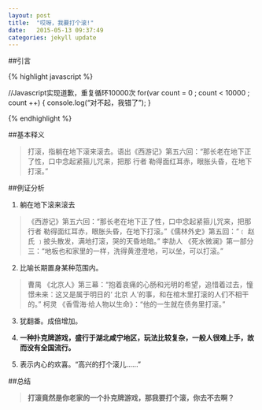 ```yaml
---
layout: post
title:  "哎呀，我要打个滚!"
date:   2015-05-13 09:37:49
categories: jekyll update
---
```

##引言

{% highlight javascript %}

//Javascript实现道歉，重复循环10000次
for(var count = 0 ; count < 10000 ;  count ++)
{
	console.log(“对不起，我错了”);
}

{% endhighlight %}

##基本释义

>打滚，指躺在地下滚来滚去。语出《西游记》第五六回：“那长老在地下正了性，口中念起紧箍儿咒来，把那 行者 勒得面红耳赤，眼胀头昏，在地下打滚。”

##例证分析

1. 躺在地下滚来滚去<br>

>《西游记》第五六回：“那长老在地下正了性，口中念起紧箍儿咒来，把那 行者 勒得面红耳赤，眼胀头昏，在地下打滚。”《儒林外史》第五回：“﹝ 赵氏 ﹞披头散发，满地打滚，哭的天昏地暗。” 李劼人 《死水微澜》第一部分三：“地板也和家里的一样，洗得黄澄澄地，可以坐，可以打滚。”

2. 比喻长期置身某种范围内。<br>

>曹禺 《北京人》第三幕：“抱着哀痛的心肠和光明的希望，追惜着过去，憧憬未来：这又是属于明日的‘ 北京 人’的事，和在棺木里打滚的人们不相干的。” 柯灵 《香雪海·给人物以生命》：“他的一生就在债务里打滚。”

3. 犹翻番。成倍增加。<br>

4. **一种扑克牌游戏，盛行于湖北咸宁地区，玩法比较复杂，一般人很难上手，故而没有全国流行。**

5. 表示内心的欢喜。“高兴的打个滚儿……”

##总结

>**打滚竟然是你老家的一个扑克牌游戏，那我要打个滚，你去不去啊？**